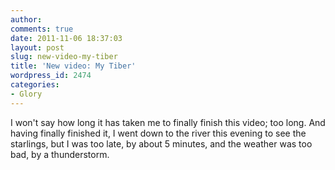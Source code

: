 ```yaml
---
author:
comments: true
date: 2011-11-06 18:37:03
layout: post
slug: new-video-my-tiber
title: 'New video: My Tiber'
wordpress_id: 2474
categories:
- Glory
---
```



I won't say how long it has taken me to finally finish this video; too long. And having finally finished it, I went down to the river this evening to see the starlings, but I was too late, by about 5 minutes, and the weather was too bad, by a thunderstorm.
